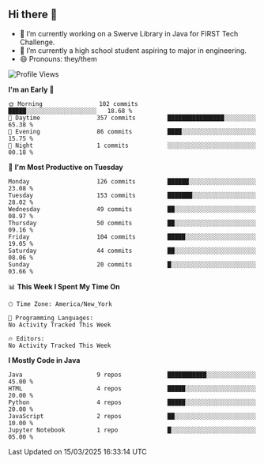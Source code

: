 ## Hi there 👋

- 🔭 I’m currently working on a Swerve Library in Java for FIRST Tech Challenge.
- 🌱 I’m currently a high school student aspiring to major in engineering.
- 😄 Pronouns: they/them

<!--START_SECTION:waka-->
![Profile Views](http://img.shields.io/badge/Profile%20Views-0-blue)

**I'm an Early 🐤** 

```text
🌞 Morning                102 commits         █████░░░░░░░░░░░░░░░░░░░░   18.68 % 
🌆 Daytime                357 commits         ████████████████░░░░░░░░░   65.38 % 
🌃 Evening                86 commits          ████░░░░░░░░░░░░░░░░░░░░░   15.75 % 
🌙 Night                  1 commits           ░░░░░░░░░░░░░░░░░░░░░░░░░   00.18 % 
```
📅 **I'm Most Productive on Tuesday** 

```text
Monday                   126 commits         ██████░░░░░░░░░░░░░░░░░░░   23.08 % 
Tuesday                  153 commits         ███████░░░░░░░░░░░░░░░░░░   28.02 % 
Wednesday                49 commits          ██░░░░░░░░░░░░░░░░░░░░░░░   08.97 % 
Thursday                 50 commits          ██░░░░░░░░░░░░░░░░░░░░░░░   09.16 % 
Friday                   104 commits         █████░░░░░░░░░░░░░░░░░░░░   19.05 % 
Saturday                 44 commits          ██░░░░░░░░░░░░░░░░░░░░░░░   08.06 % 
Sunday                   20 commits          █░░░░░░░░░░░░░░░░░░░░░░░░   03.66 % 
```


📊 **This Week I Spent My Time On** 

```text
🕑︎ Time Zone: America/New_York

💬 Programming Languages: 
No Activity Tracked This Week

🔥 Editors: 
No Activity Tracked This Week
```

**I Mostly Code in Java** 

```text
Java                     9 repos             ███████████░░░░░░░░░░░░░░   45.00 % 
HTML                     4 repos             █████░░░░░░░░░░░░░░░░░░░░   20.00 % 
Python                   4 repos             █████░░░░░░░░░░░░░░░░░░░░   20.00 % 
JavaScript               2 repos             ██░░░░░░░░░░░░░░░░░░░░░░░   10.00 % 
Jupyter Notebook         1 repo              █░░░░░░░░░░░░░░░░░░░░░░░░   05.00 % 
```




 Last Updated on 15/03/2025 16:33:14 UTC
<!--END_SECTION:waka-->

